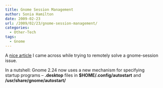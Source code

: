 ```yaml
---
title: Gnome Session Management
author: Sonia Hamilton
date: 2009-02-23
url: /2009/02/23/gnome-session-management/
categories:
  - Other-Tech
tags:
  - Gnome
---
```

A [nice article][1] I came across while trying to remotely solve a gnome-session issue.

<!--more-->

In a nutshell: Gnome 2.24 now uses a new mechanism for specifying startup programs &#8211; **.desktop** files in **$HOME/.config/autostart** and **/usr/share/gnome/autostart/**

 [1]: http://blogs.sun.com/mattman/entry/gnome_2_24_session_save1
